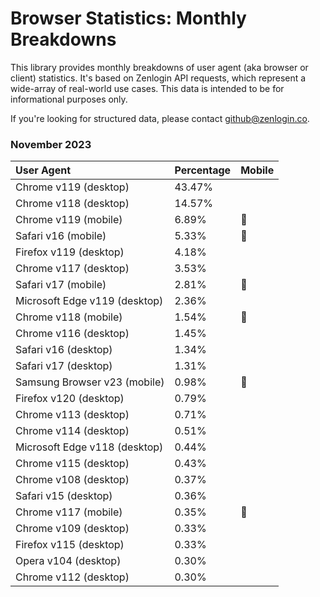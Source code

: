 # Browser Statistics: Monthly Breakdowns

This library provides monthly breakdowns of user agent (aka browser or client) statistics. It's based on Zenlogin API requests, which represent a wide-array of real-world use cases. This data is intended to be for informational purposes only.

If you're looking for structured data, please contact [github@zenlogin.co](mailto:github@zenlogin.co).

### November 2023
| User Agent | Percentage | Mobile |
| :--- | :--- | :--- |
| Chrome v119 (desktop) | 43.47% | |
| Chrome v118 (desktop) | 14.57% | |
| Chrome v119 (mobile) | 6.89% | 📱 |
| Safari v16 (mobile) | 5.33% | 📱 |
| Firefox v119 (desktop) | 4.18% | |
| Chrome v117 (desktop) | 3.53% | |
| Safari v17 (mobile) | 2.81% | 📱 |
| Microsoft Edge v119 (desktop) | 2.36% | |
| Chrome v118 (mobile) | 1.54% | 📱 |
| Chrome v116 (desktop) | 1.45% | |
| Safari v16 (desktop) | 1.34% | |
| Safari v17 (desktop) | 1.31% | |
| Samsung Browser v23 (mobile) | 0.98% | 📱 |
| Firefox v120 (desktop) | 0.79% | |
| Chrome v113 (desktop) | 0.71% | |
| Chrome v114 (desktop) | 0.51% | |
| Microsoft Edge v118 (desktop) | 0.44% | |
| Chrome v115 (desktop) | 0.43% | |
| Chrome v108 (desktop) | 0.37% | |
| Safari v15 (desktop) | 0.36% | |
| Chrome v117 (mobile) | 0.35% | 📱 |
| Chrome v109 (desktop) | 0.33% | |
| Firefox v115 (desktop) | 0.33% | |
| Opera v104 (desktop) | 0.30% | |
| Chrome v112 (desktop) | 0.30% | |
